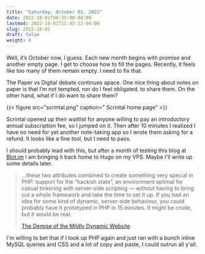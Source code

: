 ```yaml
---
title: "Saturday, October 01, 2022"
date: 2022-10-01T08:35:00-04:00
lastmod: 2022-10-01T11:45:12-04:00
slug: 2022-10-01
draft: false
weight: 0
---
```


Well, it’s October now, I guess. Each new month begins with promise and another empty page. I get to choose how to fill the pages. Recently, it feels like too many of them remain empty. I need to fix that.

The Paper vs Digital debate continues apace. One nice thing about notes on paper is that I’m not tempted, nor do I feel obligated, to share them. On the other hand, what if I do want to share them?

{{< figure src="scrintal.png" caption=" Scrintal home page" >}}

Scrintal opened up their waitlist for anyone willing to pay an introductory annual subscription fee, so I jumped on it. Then after 10 minutes I realized I have no need for yet another note-taking app so I wrote them asking for a refund. It looks like a fine tool, but I need to pass.

I should probably lead with this, but after a month of testing this blog at [Blot.im](https://blot.im) I am bringing it back home to Hugo on my VPS. Maybe I'll write up some details later.

> ...these two attributes combined to create something very special in PHP: support for the “hackish state”, an environment optimal for casual tinkering with server-side scripting — without having to bring out a whole framework and take the time to set it up. If you had an idea for some kind of dynamic, server-side behaviour, you could probably have it prototyped in PHP in 15 minutes. It might be crude, but it would be real.
>
> [The Demise of the Mildly Dynamic Website](https://www.devever.net/~hl/mildlydynamic)

I'm willing to bet that if I took up PHP again and just ran with a bunch inline MySQL queries and CSS and a lot of copy and paste, I could outrun all y'all.

[//]: # "Exported with love from a post written in Org mode"
[//]: # "- https://github.com/kaushalmodi/ox-hugo"
